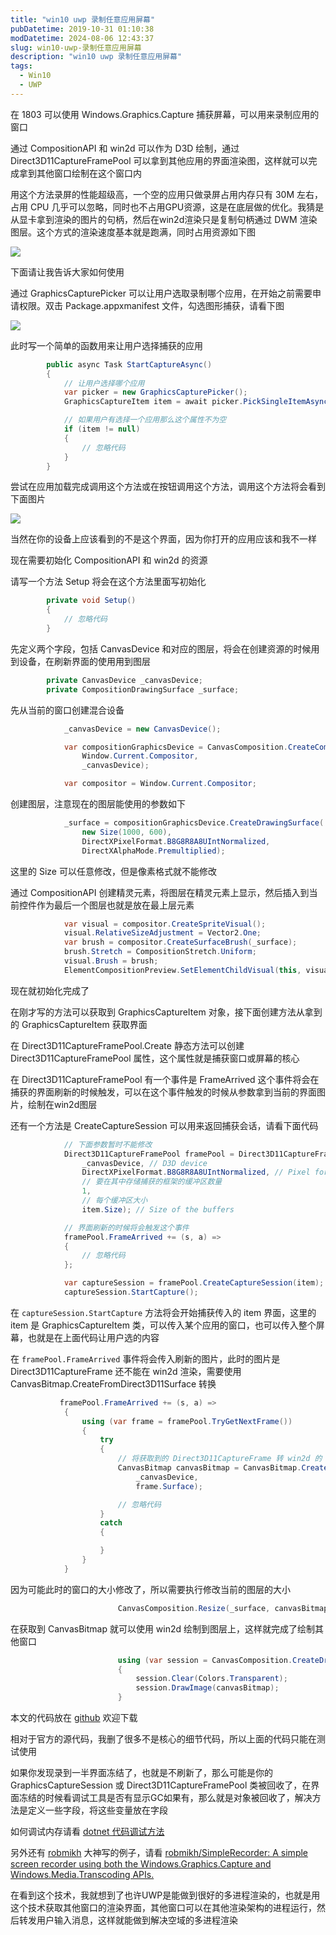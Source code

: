 ```yaml
---
title: "win10 uwp 录制任意应用屏幕"
pubDatetime: 2019-10-31 01:10:38
modDatetime: 2024-08-06 12:43:37
slug: win10-uwp-录制任意应用屏幕
description: "win10 uwp 录制任意应用屏幕"
tags:
  - Win10
  - UWP
---
```





在 1803 可以使用 Windows.Graphics.Capture 捕获屏幕，可以用来录制应用的窗口

<!--more-->


<!-- CreateTime:2019/10/31 9:10:38 -->


通过 CompositionAPI 和 win2d 可以作为 D3D 绘制，通过 Direct3D11CaptureFramePool 可以拿到其他应用的界面渲染图，这样就可以完成拿到其他窗口绘制在这个窗口内

用这个方法录屏的性能超级高，一个空的应用只做录屏占用内存只有 30M 左右，占用 CPU 几乎可以忽略，同时也不占用GPU资源，这是在底层做的优化。我猜是从显卡拿到渲染的图片的句柄，然后在win2d渲染只是复制句柄通过 DWM 渲染图层。这个方式的渲染速度基本就是跑满，同时占用资源如下图

<!-- ![](images/img-win10 uwp 录制任意应用屏幕1.png) -->

![](images/img-lindexi%2F2019101220352053.png)

下面请让我告诉大家如何使用

通过 GraphicsCapturePicker 可以让用户选取录制哪个应用，在开始之前需要申请权限。双击 Package.appxmanifest 文件，勾选图形捕获，请看下图

<!-- ![](images/img-win10 uwp 录制任意应用屏幕0.png) -->

![](images/img-lindexi%2F20191012202230170.png)

此时写一个简单的函数用来让用户选择捕获的应用

```csharp
        public async Task StartCaptureAsync()
        {
            // 让用户选择哪个应用
            var picker = new GraphicsCapturePicker();
            GraphicsCaptureItem item = await picker.PickSingleItemAsync();

            // 如果用户有选择一个应用那么这个属性不为空
            if (item != null)
            {
            	// 忽略代码
            }
        }
```

尝试在应用加载完成调用这个方法或在按钮调用这个方法，调用这个方法将会看到下面图片

<!-- ![](images/img-win10 uwp 录制任意应用屏幕2.png) -->

![](images/img-lindexi%2F2019101220374230.png)

当然在你的设备上应该看到的不是这个界面，因为你打开的应用应该和我不一样

现在需要初始化 CompositionAPI 和 win2d 的资源

请写一个方法 Setup 将会在这个方法里面写初始化

```csharp
        private void Setup()
        {
        	// 忽略代码
        }
```

先定义两个字段，包括 CanvasDevice 和对应的图层，将会在创建资源的时候用到设备，在刷新界面的使用用到图层

```csharp
        private CanvasDevice _canvasDevice;
        private CompositionDrawingSurface _surface;
```

先从当前的窗口创建混合设备

```csharp
            _canvasDevice = new CanvasDevice();

            var compositionGraphicsDevice = CanvasComposition.CreateCompositionGraphicsDevice(
                Window.Current.Compositor,
                _canvasDevice);

            var compositor = Window.Current.Compositor;
```

创建图层，注意现在的图层能使用的参数如下

```csharp
            _surface = compositionGraphicsDevice.CreateDrawingSurface(
                new Size(1000, 600),
                DirectXPixelFormat.B8G8R8A8UIntNormalized,
                DirectXAlphaMode.Premultiplied);
```

这里的 Size 可以任意修改，但是像素格式就不能修改

通过 CompositionAPI 创建精灵元素，将图层在精灵元素上显示，然后插入到当前控件作为最后一个图层也就是放在最上层元素

```csharp
            var visual = compositor.CreateSpriteVisual();
            visual.RelativeSizeAdjustment = Vector2.One;
            var brush = compositor.CreateSurfaceBrush(_surface);
            brush.Stretch = CompositionStretch.Uniform;
            visual.Brush = brush;
            ElementCompositionPreview.SetElementChildVisual(this, visual);
```

现在就初始化完成了

在刚才写的方法可以获取到 GraphicsCaptureItem 对象，接下面创建方法从拿到的 GraphicsCaptureItem 获取界面

在 Direct3D11CaptureFramePool.Create 静态方法可以创建 Direct3D11CaptureFramePool 属性，这个属性就是捕获窗口或屏幕的核心

在 Direct3D11CaptureFramePool 有一个事件是 FrameArrived 这个事件将会在捕获的界面刷新的时候触发，可以在这个事件触发的时候从参数拿到当前的界面图片，绘制在win2d图层

还有一个方法是 CreateCaptureSession 可以用来返回捕获会话，请看下面代码

```csharp
            // 下面参数暂时不能修改
            Direct3D11CaptureFramePool framePool = Direct3D11CaptureFramePool.Create(
                _canvasDevice, // D3D device
                DirectXPixelFormat.B8G8R8A8UIntNormalized, // Pixel format
                // 要在其中存储捕获的框架的缓冲区数量
                1, 
                // 每个缓冲区大小
                item.Size); // Size of the buffers

            // 界面刷新的时候将会触发这个事件
            framePool.FrameArrived += (s, a) =>
            {
            	// 忽略代码
            };

            var captureSession = framePool.CreateCaptureSession(item);
            captureSession.StartCapture();            
```

在 `captureSession.StartCapture` 方法将会开始捕获传入的 item 界面，这里的 item 是 GraphicsCaptureItem 类，可以传入某个应用的窗口，也可以传入整个屏幕，也就是在上面代码让用户选的内容

在 `framePool.FrameArrived` 事件将会传入刷新的图片，此时的图片是 Direct3D11CaptureFrame 还不能在 win2d 渲染，需要使用 CanvasBitmap.CreateFromDirect3D11Surface 转换

```csharp
           framePool.FrameArrived += (s, a) =>
            {
                using (var frame = framePool.TryGetNextFrame())
                {
                    try
                    {
                        // 将获取到的 Direct3D11CaptureFrame 转 win2d 的
                        CanvasBitmap canvasBitmap = CanvasBitmap.CreateFromDirect3D11Surface(
                            _canvasDevice,
                            frame.Surface);

                        // 忽略代码
                    }
                    catch
                    {

                    }
                }
            }
```

因为可能此时的窗口的大小修改了，所以需要执行修改当前的图层的大小

```csharp
                        CanvasComposition.Resize(_surface, canvasBitmap.Size);
```

在获取到 CanvasBitmap 就可以使用 win2d 绘制到图层上，这样就完成了绘制其他窗口

```csharp
                        using (var session = CanvasComposition.CreateDrawingSession(_surface))
                        {
                            session.Clear(Colors.Transparent);
                            session.DrawImage(canvasBitmap);
                        }
```

本文的代码放在 [github](https://github.com/lindexi/lindexi_gd/tree/fd7e7c1c1c4368d7831dff323f2ad2ffdfed0553/BicehecarayHerekurwuqear) 欢迎下载

相对于官方的源代码，我删了很多不是核心的细节代码，所以上面的代码只能在测试使用

如果你发现录到一半界面冻结了，也就是不刷新了，那么可能是你的 GraphicsCaptureSession 或 Direct3D11CaptureFramePool 类被回收了，在界面冻结的时候看调试工具是否有显示GC如果有，那么就是对象被回收了，解决方法是定义一些字段，将这些变量放在字段

如何调试内存请看 [dotnet 代码调试方法](https://blog.lindexi.com/post/dotnet-%E4%BB%A3%E7%A0%81%E8%B0%83%E8%AF%95%E6%96%B9%E6%B3%95.html)

另外还有 [robmikh](https://github.com/robmikh) 大神写的例子，请看 [robmikh/SimpleRecorder: A simple screen recorder using both the Windows.Graphics.Capture and Windows.Media.Transcoding APIs.](https://github.com/robmikh/SimpleRecorder )

在看到这个技术，我就想到了也许UWP是能做到很好的多进程渲染的，也就是用这个技术获取其他窗口的渲染界面，其他窗口可以在其他渲染架构的进程运行，然后转发用户输入消息，这样就能做到解决空域的多进程渲染

